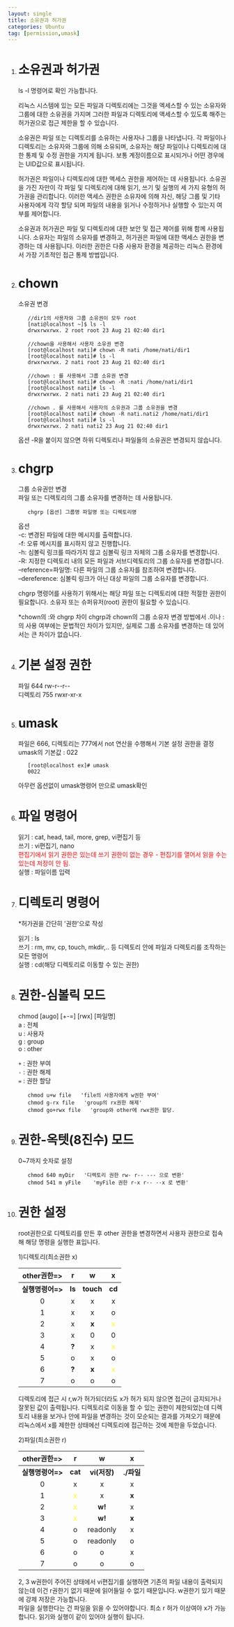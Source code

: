 ```yaml
---
layout: single
title: 소유권과 허가권
categories: Ubuntu
tag: [permission,umask]
---
```

1. # 소유권과 허가권
   ls -l 명령어로 확인 가능합니다.  
   
   리눅스 시스템에 있는 모든 파일과 디렉토리에는 그것을 엑세스할 수 있는 소유자와 그룹에 대한 소유권을 가지며 그러한 파일과 디렉토리에 액세스할 수 있도록 해주는 허가권으로 접근 제한을 할 수 있습니다.  

   소유권은 파일 또는 디렉토리를 소유하는 사용자나 그룹을 나타냅니다. 각 파일이나 디렉토리는 소유자와 그룹에 의해 소유되며, 소유자는 해당 파일이나 디렉토리에 대한 통제 및 수정 권한을 가지게 됩니다. 보통 계정이름으로 표시되거나 어떤 경우에는 UID값으로 표시됩니다.   

   허가권은 파일이나 디렉토리에 대한 액세스 권한을 제어하는 데 사용됩니다. 소유권을 가진 자만이 각 파일 및 디렉토리에 대해 읽기, 쓰기 및 실행의 세 가지 유형의 허가권을 관리합니다. 이러한 액세스 권한은 소유자에 의해 자신, 해당 그룹 및 기타 사용자에게 각각 할당 되며 파일의 내용을 읽거나 수정하거나 실행할 수 있는지 여부를 제어합니다.     

   소유권과 허가권은 파일 및 디렉토리에 대한 보안 및 접근 제어를 위해 함께 사용됩니다. 소유자는 파일의 소유자를 변경하고, 허가권은 파일에 대한 액세스 권한을 변경하는 데 사용됩니다. 이러한 권한은 다중 사용자 환경을 제공하는 리눅스 환경에서 가장 기초적인 접근 통제 방법입니다.   

1. # chown
   소유권 변경
   ```
      //dir1의 사용자와 그룹 소유권이 모두 root
      [nati@localhost ~]$ ls -l
      drwxrwxrwx. 2 root root 23 Aug 21 02:40 dir1     

      //chown을 사용해서 사용자 소유권 변경
      [root@localhost nati]# chown -R nati /home/nati/dir1    
      [root@localhost nati]# ls -l
      drwxrwxrwx. 2 nati root 23 Aug 21 02:40 dir1

      //chown : 를 사용해서 그룹 소유권 변경
      [root@localhost nati]# chown -R :nati /home/nati/dir1     
      [root@localhost nati]# ls -l
      drwxrwxrwx. 2 nati nati 23 Aug 21 02:40 dir1

      //chown . 를 사용해서 사용자의 소유권과 그룹 소유권을 변경
      [root@localhost nati]# chown -R nati.nati2 /home/nati/dir1
      [root@localhost nati]# ls -l
      drwxrwxrwx. 2 nati nati2 23 Aug 21 02:40 dir1
   ```
   옵션 -R을 붙이지 않으면 하위 디렉토리나 파일들의 소유권은 변경되지 않습니다.
   
1. # chgrp 
   그룹 소유권만 변경   
   파일 또는 디렉토리의 그룹 소유자를 변경하는 데 사용됩니다.   

   ```
      chgrp [옵션] 그룹명 파일명 또는 디렉토리명   
   ```   

   옵션   
   -c: 변경된 파일에 대한 메시지를 출력합니다.   
   -f: 오류 메시지를 표시하지 않고 진행합니다.   
   -h: 심볼릭 링크를 따라가지 않고 심볼릭 링크 자체의 그룹 소유자를 변경합니다.   
   -R: 지정한 디렉토리 내의 모든 파일과 서브디렉토리의 그룹 소유자를 변경합니다.   
   –reference=파일명: 다른 파일의 그룹 소유자를 참조하여 변경합니다.   
   –dereference: 심볼릭 링크가 아닌 대상 파일의 그룹 소유자를 변경합니다.   

   chgrp 명령어를 사용하기 위해서는 해당 파일 또는 디렉토리에 대한 적절한 권한이 필요합니다. 소유자 또는 슈퍼유저(root) 권한이 필요할 수 있습니다.   

   *chown의 :와 chgrp 차이
   chgrp과 chown의 그룹 소유자 변경 방법에서 .이나 :의 사용 여부에는 문법적인 차이가 있지만, 실제로 그룹 소유자를 변경하는 데 있어서는 큰 차이가 없습니다.

1. # 기본 설정 권한
   파일 644 rw-r--r--   
   디렉토리 755 rwxr-xr-x   

1. # umask
   파일은 666, 디렉토리는 777에서 not 연산을 수행해서 기본 설정 권한을 결정    
   umask의 기본값 : 022   
   ```
      [root@localhost ex]# umask  
      0022
   ```   
   아무런 옵션없이 umask명령어 만으로 umask확인   

1. # 파일 명령어
   읽기 : cat, head, tail, more, grep, vi편집기 등   
   쓰기 : vi편집기, nano   
   <span style="color:red">편집기에서 읽기 권한은 있는데 쓰기 권한이 없는 경우 - 편집기를 열어서 읽을 수는 있는데 저장이 안 됨.</span>   
   실행 : 파일이름 입력   

1. # 디렉토리 명령어
   *허가권을 간단히 '권한'으로 작성   

   읽기 : ls   
   쓰기 : rm, mv, cp, touch, mkdir,.. 등 디렉토리 안에 파일과 디렉토리를 조작하는 모든 명령어   
   실행 : cd(해당 디렉토리로 이동할 수 있는 권한)   

1. # 권한-심볼릭 모드
   chmod [augo] [+-=] [rwx] [파일명]   
   a : 전체   
   u : 사용자   
   g : group   
   o : other   

   `+` : 권한 부여   
   `-` : 권한 해제   
   `=` : 권한 할당   

   ```
      chmod u+w file   'file의 사용자에게 w권한 부여'
      chmod g-rx file   'group의 rx권한 해제'
      chmod go+rwx file   'group와 other에 rwx권한 할당.
   ``````

1. # 권한-옥텟(8진수) 모드
   0~7까지 숫자로 설정   
   
   ```
      chmod 640 myDir   '디렉토리 권한 rw- r-- --- 으로 변환'
      chmod 541 m yFile    'myFile 권한 r-x r-- --x 로 변환'
   ```
1. # 권한 설정

   root권한으로 디렉토리를 만든 후 other 권한을 변경하면서 사용자 권한으로 접속해 해당 명령을 실행한 표입니다.   

   1)디렉토리(최소권한 x)    

   |other권한=>| r   | w      | x   |
   |:---:|:---:|:------:|:---:|
   |__실행명령어=>__| __ls__  | __touch__  | __cd__  |
   |0    | x  | x  | x  |
   |1    | x  | x  | o  |
   |2    | x  | __x__  | <span style="color:yellow">x</span>  |
   |3    | x  | 0  | 0  |
   |4    | __?__  | x  |  <span style="color:yellow">x</span>  |
   |5    | o  | x  | o  |
   |6    | __?__  | __x__  |  <span style="color:yellow">x</span>   |
   |7    | o  | o  | o  |
 
   디렉토리에 접근 시 r,w가 허가되더라도 x가 허가 되지 않으면 접근이 금지되거나 잘못된 값이 출력됩니다. 디렉토리로 이동을 할 수 있는 권한이 제한되었는데 디렉토리 내용을 보거나 안에 파일을 변경하는 것이 모순되는 결과를 가져오기 때문에 리눅스에서 x를 제한한 상태에선 디렉토리에 접근하는 것에 제한을 두었습니다.

   2)파일(최소권한 r) 

      |other권한=>| r   | w      | x   |
   |:---:|:---:|:------:|:---:|
   |__실행명령어=>__| __cat__  | __vi(저장)__  | __./파일__  |
   |0    | x  | x  | x  |
   |1    | <span style="color:yellow">x</span>  | x  | __x__  |
   |2    | <span style="color:yellow">x</span>  | __w!__  |  x |
   |3    | <span style="color:yellow">x</span>  | __w!__  | __x__  |
   |4    | o | readonly  |  x  |
   |5    | o  | readonly  | o  |
   |6    | o  |  o |  x   |
   |7    | o  | o  | o  |
 
   2, 3  w권한이 주어진 상태에서 vi편집기를 실행하면 기존의 파일 내용이 출력되지 않는데 이건 r권한기 없기 때문에 읽어들일 수 없기 때문입니다. w권한기 있기 때문에 강제 저장은 가능합니다.   
   파일을 실행한다는 건 파일을 읽을 수 있어야합니다. 최소 r 허가 이상여야 x가 가능합니다. 읽기와 실행이 같이 있어야 실행이 됩니다.